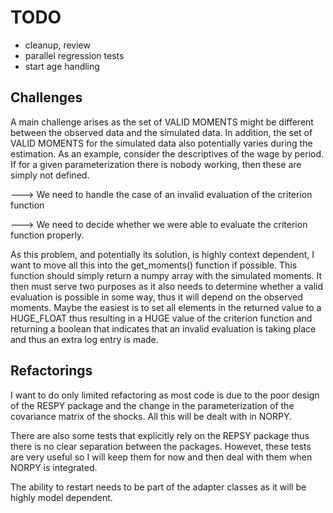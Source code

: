 # TODO

* cleanup, review
* parallel regression tests
* start age handling

## Challenges

A main challenge arises as the set of VALID MOMENTS might be different between the observed data and the simulated data. In addition, the set of VALID MOMENTS for the simulated data also potentially varies during the estimation. As an example, consider the descriptives of the wage by period. If for a given parameterization there is nobody working, then these are simply not defined.

---> We need to handle the case of an invalid evaluation of the criterion function

---> We need to decide whether we were able to evaluate the criterion function properly.

As this problem, and potentially its solution, is highly context dependent, I want to move all this into the get_moments() function if possible. This function should simply return a numpy array with the simulated moments. It then must serve two purposes as it also needs to determine whether a valid evaluation is possible in some way, thus it will depend on the observed moments. Maybe the easiest is to set all elements in the returned value to a HUGE_FLOAT thus resulting in a HUGE value of the criterion function and returning a boolean that indicates that an invalid evaluation is taking place and thus an extra log entry is made.

## Refactorings

I want to do only limited refactoring as most code is due to the poor design of the RESPY package and the change in the parameterization of the covariance matrix of the shocks. All this will be dealt with in NORPY.

There are also some tests that explicitly rely on the REPSY package thus there is no clear separation between the packages. Howevet, these tests are very useful so I will keep them for now and then deal with them when NORPY is integrated.

The ability to restart needs to be part of the adapter classes as it will be highly model dependent.
